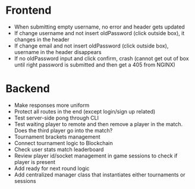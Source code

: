# Frontend
- When submitting empty username, no error and header gets updated
- If change username and not insert oldPassword (click outside box), it changes in the header
- If change email and not insert oldPassword (click outside box), username in the header disappears
- If no oldPassword input and click confirm, crash (cannot get out of box until right password is submitted and then get a 405 from NGINX)

# Backend
- Make responses more uniform
- Protect all routes in the end (except login/sign up related)
- Test server-side pong through CLI
- Test waiting player to remote and then remove a player in the match. Does the third player go into the match?
- Tournament brackets management
- Connect tournament logic to Blockchain
- Check user stats match leaderboard
- Review player id/socket management in game sessions to check if player is present
- Add ready for next round logic
- Add centralized manager class that instantiates either tournaments or sessions
